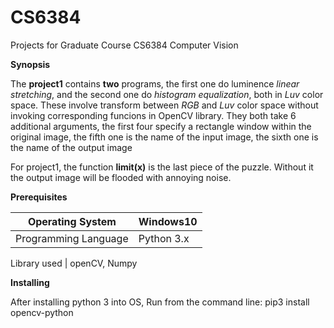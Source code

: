 # CS6384
Projects for Graduate Course CS6384 Computer Vision

**Synopsis**

The __project1__ contains __two__ programs, the first one do luminence *linear stretching*, and the second one do *histogram equalization*, both in *Luv* color space. These involve transform between *RGB* and *Luv* color space without invoking corresponding funcions in OpenCV library. They both take 6 additional arguments, the first four specify a rectangle window within the original image, the fifth one is the name of the input image, the sixth one is the name of the output image

For project1, the function __limit(x)__ is the last piece of the puzzle. Without it the output image will be flooded with annoying noise. 

**Prerequisites**

Operating System | Windows10
-----------------|---------------
Programming Language | Python 3.x

Library used | openCV, Numpy

**Installing**

After installing python 3 into OS, Run from the command line:
pip3 install opencv-python

